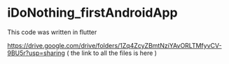# iDoNothing_firstAndroidApp
This code was written in flutter

https://drive.google.com/drive/folders/1Zq4ZcyZBmtNziYAvORLTMfyvCV-9BU5r?usp=sharing ( the link to all the files is here )

  
